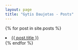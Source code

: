 ```yaml
---
layout: page
title: "Gytis Daujotas - Posts"
---
```


{% for post in site.posts %}

<li>
    <a href="{{ post.url }}">{{ post.title }}</a>
</li>
{% endfor %}
